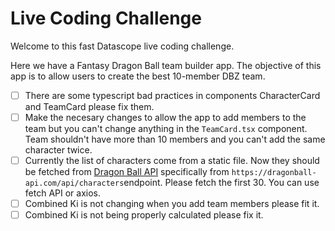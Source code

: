 # Live Coding Challenge

Welcome to this fast Datascope live coding challenge.

Here we have a Fantasy Dragon Ball team builder app. The objective of this app is to allow users to create the best 10-member DBZ team.

- [ ] There are some typescript bad practices in components CharacterCard and TeamCard please fix them.
- [ ] Make the necesary changes to allow the app to add members to the team but you can't change anything in the `TeamCard.tsx` component. Team shouldn't have more than 10 members and you can't add the same character twice.
- [ ] Currently the list of characters come from a static file. Now they should be fetched from [Dragon Ball API](https://web.dragonball-api.com/documentation) specifically from `https://dragonball-api.com/api/characters`endpoint. Please fetch the first 30. You can use fetch API or axios.
- [ ] Combined Ki is not changing when you add team members please fit it.
- [ ] Combined Ki is not being properly calculated please fix it.
